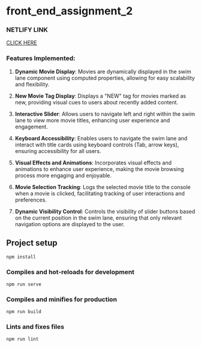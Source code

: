 # front_end_assignment_2

### NETLIFY LINK

[CLICK HERE](https://swimlanecomponents.netlify.app/)

### Features Implemented:

1. **Dynamic Movie Display**: Movies are dynamically displayed in the swim lane component using computed properties, allowing for easy scalability and flexibility.

2. **New Movie Tag Display**: Displays a "NEW" tag for movies marked as new, providing visual cues to users about recently added content.

3. **Interactive Slider**: Allows users to navigate left and right within the swim lane to view more movie titles, enhancing user experience and engagement.

4. **Keyboard Accessibility**: Enables users to navigate the swim lane and interact with title cards using keyboard controls (Tab, arrow keys), ensuring accessibility for all users.

5. **Visual Effects and Animations**: Incorporates visual effects and animations to enhance user experience, making the movie browsing process more engaging and enjoyable.

6. **Movie Selection Tracking**: Logs the selected movie title to the console when a movie is clicked, facilitating tracking of user interactions and preferences.

7. **Dynamic Visibility Control**: Controls the visibility of slider buttons based on the current position in the swim lane, ensuring that only relevant navigation options are displayed to the user.

## Project setup

```
npm install
```

### Compiles and hot-reloads for development

```
npm run serve
```

### Compiles and minifies for production

```
npm run build
```

### Lints and fixes files

```
npm run lint
```
